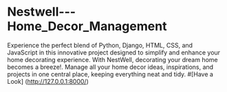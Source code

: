 # Nestwell---Home_Decor_Management
Experience the perfect blend of Python, Django, HTML, CSS, and JavaScript in this innovative project designed to simplify and enhance your home decorating experience. With NestWell, decorating your dream home becomes a breeze!. Manage all your home decor ideas, inspirations, and projects in one central place, keeping everything neat and tidy. 
#[Have a Look] (http://127.0.0.1:8000/)
